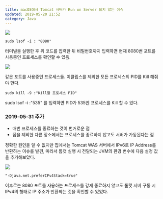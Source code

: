 ```yaml
---
title: macOS에서 Tomcat 서버가 Run on Server 되지 않는 이슈
updated: 2019-05-20 21:52
category: Java
---
```


<a href="https://raw.githubusercontent.com/rlawjddbs/rlawjddbs.github.io/master/assets/imgs/common/190520/404error.png" target="_new">![](https://raw.githubusercontent.com/rlawjddbs/rlawjddbs.github.io/master/assets/common/imgs/190520/404error.png)</a>


```terminal
sudo lsof -i : "8080"
```
터미널을 실행한 후 위 코드를 입력한 뒤 비밀번호까지 입력하면 현재 8080번 포트를 사용중인 프로세스를 확인할 수 있음.

<a href="https://raw.githubusercontent.com/rlawjddbs/rlawjddbs.github.io/master/assets/imgs/190520/lsof-i8080.png" target="_new">![](https://raw.githubusercontent.com/rlawjddbs/rlawjddbs.github.io/master/assets/common/imgs/190520/lsof-i8080.png)</a>

같은 포트를 사용중인 프로세스들. 이클립스를 제외한 모든 프로세스의 PID를 Kill 해줘야 한다.

```terminal
sudo kill -9 :"Kill할 프로세스 PID"
```
sudo lsof -i :"535" 를 입력하면 PID가 535인 프로세스를 Kill 할 수 있다.


### 2019-05-31 추가
- 매번 프로세스를 종료하는 것이 번거로운 점
- 집을 제외한 다른 장소에서는 프로세스를 종료하지 않고도 서버가 가동된다는 점

정확한 원인을 알 수 없지만 집에서는 Tomcat WAS 서버에서 IPv6로 IP Address를 반환하는 이슈를 발견,
따라서 톰캣 실행 시 전달되는 JVM의 환경 변수에 다음 설정 값을 추가해보았다.

<a href="https://raw.githubusercontent.com/rlawjddbs/rlawjddbs.github.io/master/assets/imgs/190520/run_configurations.png" target="_new">![](https://raw.githubusercontent.com/rlawjddbs/rlawjddbs.github.io/master/assets/common/imgs/190520/run_configurations.png)</a>

```terminal
"-Djava.net.preferIPv4Stack=true"
```

이후로는 8080 포트를 사용하는 프로세스를 강제 종료하지 않고도 톰캣 서버 구동 시 IPv4의 형태로 IP 주소가 반환되는 것을 확인할 수 있었다.
